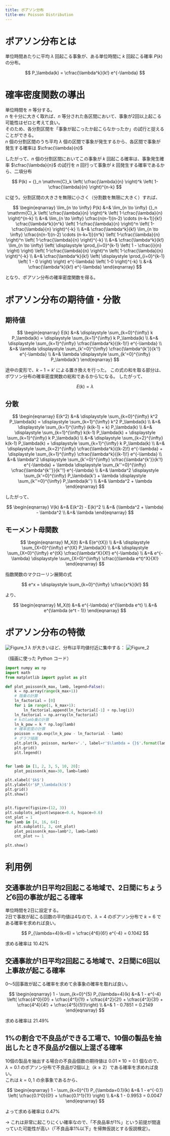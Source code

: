 ```yaml
---
title: ポアソン分布
title-en: Poisson Distribution
---
```


# ポアソン分布とは

単位時間あたりに平均 $\lambda$ 回起こる事象が、ある単位時間に $k$ 回起こる確率 $P(k)$ の分布。

$$
P_\lambda(k) = \cfrac{\lambda^k}{k!} e^{-\lambda}
$$

# 確率密度関数の導出

単位時間を $n$ 等分する。  
$n$ を十分に大きく取れば、$n$ 等分された各区間において、事象が2回以上起こる可能性はゼロと考えて良い。  
そのため、各分割区間を「事象が起こったか起こらなかったか」の試行と捉えることができる。  
$n$ 個の分割区間のうち平均 $\lambda$ 個の区間で事象が発生するから、各区間で事象が発生する確率は $\cfrac{\lambda}{n}$

したがって、$n$ 個の分割区間においてこの事象が $k$ 回起こる確率は、事象発生確率 $\cfrac{\lambda}{n}$ の試行を $n$ 回行って事象が $k$ 回発生する確率であるから、二項分布

$$
P(k) = {}_n \mathrm{C}_k \left( \cfrac{\lambda}{n} \right)^k \left( 1-\cfrac{\lambda}{n} \right)^{n-k}
$$

に従う。分割区間の大きさを無限に小さく（分割数を無限に大きく）すれば、

$$
\begin{eqnarray}
	\lim_{n \to \infty} P(k)
	&=&
	\lim_{n \to \infty}
	{}_n \mathrm{C}_k
	\left( \cfrac{\lambda}{n} \right)^k
	\left( 1-\cfrac{\lambda}{n} \right)^{n-k}
	\\ &=&
	\lim_{n \to \infty}
	\cfrac{n(n-1)(n-2) \cdots (n-k+1)}{k!} \cfrac{\lambda^k}{n^k}
	\left( 1-\cfrac{\lambda}{n} \right)^n
	\left( 1-\cfrac{\lambda}{n} \right)^{-k}
	\\ &=&
	\cfrac{\lambda^k}{k!}
	\lim_{n \to \infty}
	\cfrac{n(n-1)(n-2) \cdots (n-k+1)}{n^k}
	\left( 1-\cfrac{\lambda}{n} \right)^n
	\left( 1-\cfrac{\lambda}{n} \right)^{-k}
	\\ &=&
	\cfrac{\lambda^k}{k!}
	\lim_{n \to \infty}
	\left(
		\displaystyle \prod_{i=0}^{k-1} \left( 1 - \cfrac{i}{n} \right)
	\right)
	\left( 1-\cfrac{\lambda}{n} \right)^n
	\left( 1-\cfrac{\lambda}{n} \right)^{-k}
	\\ &=&
	\cfrac{\lambda^k}{k!}
	\left(
		\displaystyle \prod_{i=0}^{k-1} \left( 1 - 0 \right)
	\right)
	e^{-\lambda}
	\left( 1-0 \right)^{-k}
	\\ &=&
	\cfrac{\lambda^k}{k!} e^{-\lambda}
\end{eqnarray}
$$

となり、ポアソン分布の確率密度関数を得る。

# ポアソン分布の期待値・分散

## 期待値

$$
\begin{eqnarray}
	E(k) &=& \displaystyle \sum_{k=0}^{\infty} k P_\lambda(k) =
	\displaystyle \sum_{k=1}^{\infty} k P_\lambda(k)
	\\ &=&
	\displaystyle \sum_{k=1}^{\infty}
	\cfrac{\lambda^k}{(k-1)!} e^{-\lambda}
	\\ &=&
	\lambda \displaystyle \sum_{k'=0}^{\infty}
	\cfrac{\lambda^{k'}}{k'!} e^{-\lambda}
	\\ &=&
	\lambda \displaystyle \sum_{k'=0}^{\infty}
	P_\lambda(k')
\end{eqnarray}
$$

途中の変形で、$k - 1 = k'$ による置き換えを行った。
この式の和を取る部分は、ポワソン分布の確率密度関数の総和であるから1になる。
したがって、

$$
E(k) = \lambda
$$

## 分散

$$
\begin{eqnarray}
	E(k^2) &=& \displaystyle \sum_{k=0}^{\infty} k^2 P_\lambda(k) =
	\displaystyle \sum_{k=1}^{\infty} k^2 P_\lambda(k)
	\\ &=&
	\displaystyle \sum_{k=1}^{\infty} (k(k-1) + k) P_\lambda(k)
	\\ &=&
	\displaystyle \sum_{k=1}^{\infty} k(k-1) P_\lambda(k) +
	\displaystyle \sum_{k=1}^{\infty} k P_\lambda(k)
	\\ &=&
	\displaystyle \sum_{k=2}^{\infty} k(k-1) P_\lambda(k) +
	\displaystyle \sum_{k=1}^{\infty} k P_\lambda(k)
	\\ &=&
	\displaystyle \sum_{k=2}^{\infty} \cfrac{\lambda^k}{(k-2)!} e^{-\lambda} +
	\displaystyle \sum_{k=1}^{\infty} \cfrac{\lambda^k}{(k-1)!} e^{-\lambda}
	\\ &=&
	\lambda^2 \displaystyle \sum_{k'=0}^{\infty} \cfrac{\lambda^{k'}}{k'!} e^{-\lambda} +
	\lambda \displaystyle \sum_{k''=0}^{\infty} \cfrac{\lambda^{k''}}{k''!} e^{-\lambda}
	\\ &=&
	\lambda^2 \displaystyle \sum_{k'=0}^{\infty} P_\lambda(k') +
	\lambda \displaystyle \sum_{k''=0}^{\infty} P_\lambda(k'')
	\\ &=&
	\lambda^2 + \lambda
\end{eqnarray}
$$

したがって、

$$
\begin{eqnarray}
	V(k) &=& E(k^2) - E(k)^2
	\\ &=&
	(\lambda^2 + \lambda) - \lambda^2
	\\ &=&
	\lambda
\end{eqnarray}
$$

## モーメント母関数

$$
\begin{eqnarray}
	M_X(t) &=& E(e^{tX})
	\\ &=&
	\displaystyle \sum_{X=0}^{\infty}
	e^{tX} P_\lambda(X)
	\\ &=&
	\displaystyle \sum_{X=0}^{\infty}
	e^{tX} \cfrac{\lambda^X}{X!} e^{-\lambda}
	\\ &=&
	e^{-\lambda} \displaystyle \sum_{X=0}^{\infty}
	\cfrac{(\lambda e^t)^X}{X!}
\end{eqnarray}
$$

指数関数のマクローリン展開の式

$$
e^x = \displaystyle \sum_{k=0}^{\infty} \cfrac{x^k}{k!}
$$

より、

$$
\begin{eqnarray}
	M_X(t) &=&
	e^{-\lambda} e^{\lambda e^t}
	\\ &=&
	e^{\lambda (e^t - 1)}
\end{eqnarray}
$$


# ポアソン分布の特徴

![Figure_1](https://user-images.githubusercontent.com/13412823/212444395-f678b225-1caf-467a-b001-09b5884f93d1.png)
$\lambda$ が大きいほど、分布は平均値付近に集中する：
![Figure_2](https://user-images.githubusercontent.com/13412823/212444401-814855e9-f922-44bd-ba08-6aeebc413729.png)

（描画に使った Python コード）
```python
import numpy as np
import math
from matplotlib import pyplot as plt

def plot_poisson(k_max, lamb, legend=False):
	k = np.array(range(k_max+1))
	# 階乗の計算
	ln_factorial = [0]
	for i in range(1, k_max+1):
		ln_factorial.append(ln_factorial[-1] + np.log(i))
	ln_factorial = np.array(ln_factorial)
	# kのlamb乗の計算
	ln_k_pow = k * np.log(lamb)
	# 確率密度の計算
	poisson = np.exp(ln_k_pow - ln_factorial - lamb)
	# グラフ描画
	plt.plot(k, poisson, marker='.', label=r'$\lambda = {}$'.format(lamb))
	plt.grid()
	plt.legend()


for lamb in [1, 2, 3, 5, 10, 20]:
	plot_poisson(k_max=30, lamb=lamb)

plt.xlabel('$k$')
plt.ylabel(r'$P_\lambda(k)$')
plt.grid()
plt.show()


plt.figure(figsize=(12, 3))
plt.subplots_adjust(wspace=0.4, hspace=0.6)
cnt_plot = 1
for lamb in [4, 16, 64]:
	plt.subplot(1, 3, cnt_plot)
	plot_poisson(k_max=lamb*2, lamb=lamb)
	cnt_plot += 1

plt.show()
```

# 利用例

## 交通事故が1日平均2回起こる地域で、2日間にちょうど6回の事故が起こる確率

単位時間を2日に設定する。  
2日で事故が起こる回数の平均値は4なので、$\lambda=4$ のポアソン分布で $k=6$ である確率を求めれば良い。

$$
P_{\lambda=4}(k=6) = \cfrac{4^6}{6!} e^{-4} = 0.1042
$$

求める確率は 10.42%

## 交通事故が1日平均2回起こる地域で、2日間に6回以上事故が起こる確率

0〜5回事故が起こる確率を求めて余事象の確率を取れば良い。

$$
\begin{eqnarray}
	1 - \sum_{k=0}^{5}
	P_{\lambda=4}(k)
	&=&
	1 - e^{-4} \left( \cfrac{4^0}{0!} + \cfrac{4^1}{1!} + \cfrac{4^2}{2!} + \cfrac{4^3}{3!} + \cfrac{4^4}{4!} + \cfrac{4^5}{5!}\right)
	\\ &=&
	1 - 0.7851 = 0.2149
\end{eqnarray}
$$

求める確率は 21.49%

## 1%の割合で不良品ができる工場で、10個の製品を抽出したとき不良品が2個以上混ざる確率

10個の製品を抽出する場合の不良品個数の期待値は $0.01 \times 10 = 0.1$ 個なので、$\lambda=0.1$ のポアソン分布で不良品が2個以上（$k \ge 2$）である確率を求めれば良い。  
これは $k=0,1$ の余事象であるから、

$$
\begin{eqnarray}
	1 - \sum_{k=0}^{1} P_{\lambda=0.1}(k)
	&=&
	1 - e^{-0.1} \left( \cfrac{0.1^0}{0!} + \cfrac{0.1^1}{1!} \right)
	\\ &=&
	1 - 0.9953 = 0.0047
\end{eqnarray}
$$

よって求める確率は 0.47%

→ これは非常に起こりにくい確率なので、「不良品率が1%」という前提が間違っていた可能性が高い（「不良品率1%以下」を帰無仮説とする仮説検定）。
